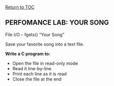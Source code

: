 <a href="https://github.com/CyberTrainingUSAF/05-C-Programming/blob/master/00-Table-of-Contents.md" rel="Return to TOC"> Return to TOC </a>

## PERFOMANCE LAB: YOUR SONG



File I/O – fgets()
“Your Song”

Save your favorite song into a text file.


**Write a C program to:**
* Open the file in read-only mode
* Read it line-by-line
* Print each line as it is read
* Close the file at the end
